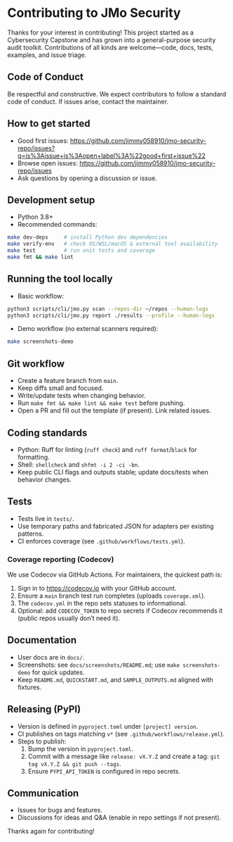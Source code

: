 # Contributing to JMo Security

Thanks for your interest in contributing! This project started as a Cybersecurity Capstone and has grown into a general-purpose security audit toolkit. Contributions of all kinds are welcome—code, docs, tests, examples, and issue triage.

## Code of Conduct

Be respectful and constructive. We expect contributors to follow a standard code of conduct. If issues arise, contact the maintainer.

## How to get started

- Good first issues: https://github.com/jimmy058910/jmo-security-repo/issues?q=is%3Aissue+is%3Aopen+label%3A%22good+first+issue%22
- Browse open issues: https://github.com/jimmy058910/jmo-security-repo/issues
- Ask questions by opening a discussion or issue.

## Development setup

- Python 3.8+
- Recommended commands:

```bash
make dev-deps     # install Python dev dependencies
make verify-env   # check OS/WSL/macOS & external tool availability
make test         # run unit tests and coverage
make fmt && make lint
```

## Running the tool locally

- Basic workflow:
```bash
python3 scripts/cli/jmo.py scan --repos-dir ~/repos --human-logs
python3 scripts/cli/jmo.py report ./results --profile --human-logs
```

- Demo workflow (no external scanners required):
```bash
make screenshots-demo
```

## Git workflow

- Create a feature branch from `main`.
- Keep diffs small and focused.
- Write/update tests when changing behavior.
- Run `make fmt && make lint && make test` before pushing.
- Open a PR and fill out the template (if present). Link related issues.

## Coding standards

- Python: Ruff for linting (`ruff check`) and `ruff format`/`black` for formatting.
- Shell: `shellcheck` and `shfmt -i 2 -ci -bn`.
- Keep public CLI flags and outputs stable; update docs/tests when behavior changes.

## Tests

- Tests live in `tests/`.
- Use temporary paths and fabricated JSON for adapters per existing patterns.
- CI enforces coverage (see `.github/workflows/tests.yml`).

### Coverage reporting (Codecov)

We use Codecov via GitHub Actions. For maintainers, the quickest path is:
1. Sign in to https://codecov.io with your GitHub account.
2. Ensure a `main` branch test run completes (uploads `coverage.xml`).
3. The `codecov.yml` in the repo sets statuses to informational.
4. Optional: add `CODECOV_TOKEN` to repo secrets if Codecov recommends it (public repos usually don’t need it).

## Documentation

- User docs are in `docs/`.
- Screenshots: see `docs/screenshots/README.md`; use `make screenshots-demo` for quick updates.
- Keep `README.md`, `QUICKSTART.md`, and `SAMPLE_OUTPUTS.md` aligned with fixtures.

## Releasing (PyPI)

- Version is defined in `pyproject.toml` under `[project] version`.
- CI publishes on tags matching `v*` (see `.github/workflows/release.yml`).
- Steps to publish:
  1. Bump the version in `pyproject.toml`.
  2. Commit with a message like `release: vX.Y.Z` and create a tag: `git tag vX.Y.Z && git push --tags`.
  3. Ensure `PYPI_API_TOKEN` is configured in repo secrets.

## Communication

- Issues for bugs and features.
- Discussions for ideas and Q&A (enable in repo settings if not present).

Thanks again for contributing!
